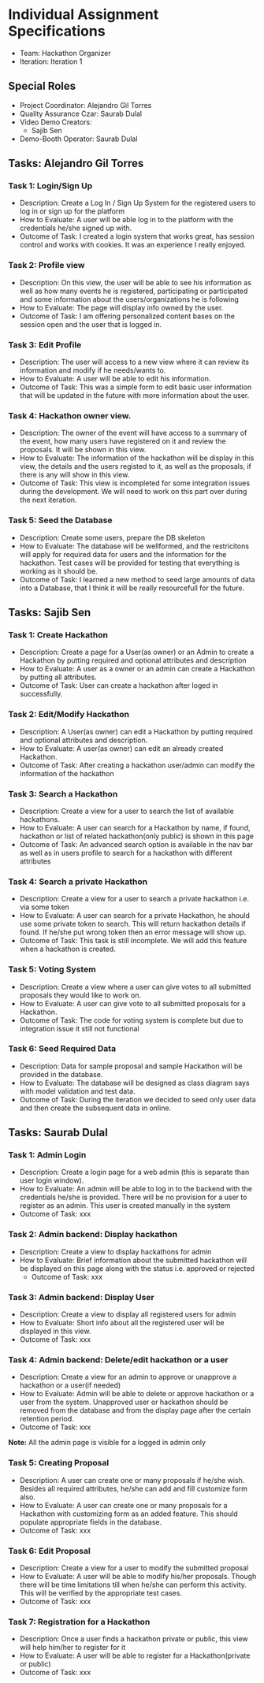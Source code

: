 # Individual Assignment Specifications

- Team: Hackathon Organizer
- Iteration: Iteration 1

## Special Roles

- Project Coordinator: Alejandro Gil Torres 
- Quality Assurance Czar: Saurab Dulal
- Video Demo Creators:
  - Sajib Sen
- Demo-Booth Operator: Saurab Dulal

## Tasks: Alejandro Gil Torres

### Task 1: Login/Sign Up
- Description: Create a Log In / Sign Up System for the registered users to log in or sign up for the platform
- How to Evaluate: A user will be able log in to the platform with the credentials he/she signed up with.
- Outcome of Task: I created a login system that works great, has session control and works with cookies. It was an experience I really enjoyed. 

### Task 2: Profile view
- Description: On this view, the user will be able to see his information as well as how many events he is registered, participating or participated and some information about the users/organizations he is following
- How to Evaluate: The page will display info owned by the user.
- Outcome of Task: I am offering personalized content bases on the session open and the user that is logged in.

### Task 3: Edit Profile
- Description: The user will access to a new view where it can review its information and modify if he needs/wants to.
- How to Evaluate: A user will be able to edit his information.
- Outcome of Task: This was a simple form to edit basic user information that will be updated in the future with more information about the user.

### Task 4: Hackathon owner view.
- Description: The owner of the event will have access to a summary of the event, how many users have registered on it and review the proposals. It will be shown in this view.
- How to Evaluate: The information of the hackathon will be display in this view, the details and the users registed to it, as well as the proposals, if there is any will show in this view.
- Outcome of Task: This view is incompleted for some integration issues during the development. We will need to work on this part over during the next iteration.

### Task 5: Seed the Database
- Description: Create some users, prepare the DB skeleton
- How to Evaluate: The database will be wellformed, and the restricitons will apply  for required data for users and the information for the hackathon. Test cases will be provided for testing that everything is working as it should be.
- Outcome of Task: I learned a new method to seed large amounts of data into a Database, that I think it will be really resourcefull for the future.

## Tasks: Sajib Sen

### Task 1: Create Hackathon 
- Description: Create a page for a User(as owner) or an Admin to create a Hackathon by putting required and optional attributes and description
- How to Evaluate: A user as a owner or an admin can create a Hackathon by putting all attributes.
- Outcome of Task: User can create a hackathon after loged in successfully.

### Task 2: Edit/Modify Hackathon 
- Description: A User(as owner) can edit a Hackathon by putting required and optional attributes and description.
- How to Evaluate: A user(as owner) can edit an already created Hackathon.
- Outcome of Task: After creating a hackathon user/admin can modify the information of the hackathon

### Task 3: Search a Hackathon
- Description: Create a view for a user to search the list of available hackathons. 
- How to Evaluate: A user can search for a Hackathon by name, if found, hackathon or list of related hackathon(only public) is shown in this page
- Outcome of Task: An advanced search option is available in the nav bar as well as in users profile to search for a hackathon with different attributes

### Task 4: Search a private Hackathon
- Description: Create a view for a user to search a private hackathon i.e. via some token
- How to Evaluate: A user can search for a private Hackathon, he should use some private token to search. This will return hackathon details if found. If he/she put wrong token then an error message will show up.
- Outcome of Task: This task is still incomplete. We will add this feature when a hackathon is created.

### Task 5: Voting System
- Description: Create a view where a user can give votes to all submitted proposals they would like to work on.
- How to Evaluate: A user can give vote to all submitted proposals for a Hackathon.
- Outcome of Task: The code for voting system is complete but due to integration issue it still not functional

### Task 6: Seed Required Data
- Description: Data for sample proposal and sample Hackathon will be provided in the database.
- How to Evaluate: The database will be designed as class diagram says with model validation and test data.
- Outcome of Task: During the iteration we decided to seed only user data and then create the subsequent data in online. 

## Tasks: Saurab Dulal

### Task 1: Admin Login
- Description: Create a login page for a web admin (this is separate than user login window). 
- How to Evaluate: An admin will be able to log in to the backend with the credentials he/she is provided. There will be no provision for a user to register as an admin. This user is created manually in the system
- Outcome of Task: xxx

### Task 2: Admin backend: Display hackathon
- Description: Create a view to display hackathons for admin
- How to Evaluate: Brief information about the submitted hackathon will be displayed on this page along with the status i.e. approved or rejected
    - Outcome of Task: xxx

### Task 3: Admin backend: Display User
- Description: Create a view to display all registered users for admin
- How to Evaluate: Short info about all the registered user will be displayed in this view. 
- Outcome of Task: xxx

### Task 4: Admin backend: Delete/edit hackathon or a user
- Description: Create a view for an admin to approve or unapprove a hackathon or a user(if needed)
- How to Evaluate: Admin will be able to delete or approve hackathon or a user from the system. Unapproved user or hackathon
should be removed from the database and from the display page after the certain retention period.  
- Outcome of Task: xxx

**Note:** All the admin page is visible for a logged in admin only

### Task 5: Creating Proposal 
- Description: A user can create one or many proposals if he/she wish. Besides all required attributes, he/she can add and fill customize form also.
- How to Evaluate: A user can create one or many proposals for a Hackathon with customizing form as an added feature. This should populate appropriate fields in the database. 
- Outcome of Task: xxx

### Task 6: Edit Proposal
- Description: Create a view for a user to modify the submitted proposal  
- How to Evaluate: A user will be able to modify his/her proposals. Though there will be time limitations till when he/she can perform this activity. This will be verified by the appropriate test cases.
- Outcome of Task: xxx

### Task 7: Registration for a Hackathon
- Description: Once a user finds a hackathon private or public, this view will help him/her to register for it 
- How to Evaluate: A user will be able to register for a Hackathon(private or public)
- Outcome of Task: xxx
